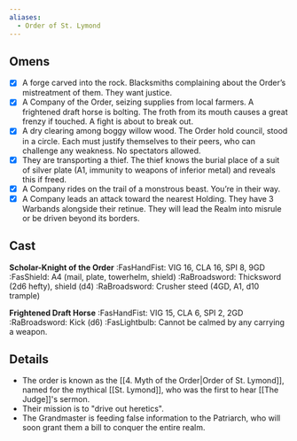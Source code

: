 ```yaml
---
aliases:
  - Order of St. Lymond
---
```

## Omens
- [x] A forge carved into the rock. Blacksmiths complaining about the Order’s mistreatment of them. They want justice.
- [x] A Company of the Order, seizing supplies from local farmers. A frightened draft horse is bolting. The froth from its mouth causes a great frenzy if touched. A fight is about to break out.
- [x] A dry clearing among boggy willow wood. The Order hold council, stood in a circle. Each must justify themselves to their peers, who can challenge any weakness. No spectators allowed.
- [x] They are transporting a thief. The thief knows the burial place of a suit of silver plate (A1, immunity to weapons of inferior metal) and reveals this if freed.
- [x] A Company rides on the trail of a monstrous beast. You’re in their way.
- [x] A Company leads an attack toward the nearest Holding. They have 3 Warbands alongside their retinue. They will lead the Realm into misrule or be driven beyond its borders.

## Cast
**Scholar-Knight of the Order**
:FasHandFist: VIG 16, CLA 16, SPI 8, 9GD
:FasShield: A4 (mail, plate, towerhelm, shield)
:RaBroadsword: Thicksword (2d6 hefty), shield (d4)
:RaBroadsword: Crusher steed (4GD, A1, d10 trample)

**Frightened Draft Horse**
:FasHandFist: VIG 15, CLA 6, SPI 2, 2GD
:RaBroadsword: Kick (d6)
:FasLightbulb: Cannot be calmed by any carrying a weapon.

## Details
- The order is known as the [[4. Myth of the Order|Order of St. Lymond]], named for the mythical [[St. Lymond]], who was the first to hear [[The Judge]]'s sermon.
- Their mission is to "drive out heretics".
- The Grandmaster is feeding false information to the Patriarch, who will soon grant them a bill to conquer the entire realm.